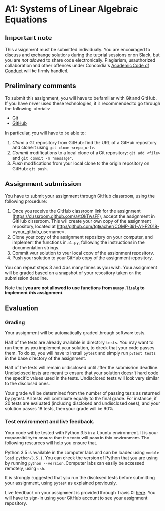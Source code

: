 # A1: Systems of Linear Algebraic Equations


## Important note

This assignment must be submitted individually. You are encouraged to 
discuss and exchange solutions during the tutorial sessions or on 
Slack, but you are *not allowed* to share code electronically. 
Plagiarism, unauthorized collaboration and other offences under 
Concordia's [Academic Code of Conduct](http://www.concordia.ca/students/academic-integrity/offences.html) will be firmly handled. 

## Preliminary comments

To submit this assignment, you will have to be familiar with Git and
GitHub. If you have never used these technologies, it is recommended to 
go through the following tutorials:
* [Git](https://rogerdudler.github.io/git-guide)
* [GitHub](https://guides.github.com/)

In particular, you will have to be able to:
1. *Clone* a Git repository from GitHub: find the URL of a GitHub repository
and clone it using `git clone <repo_url>`.
2. *Commit* modifications to a local clone of a Git repository: `git add <file>` and `git commit -m "message"`.
3. *Push* modifications from your local clone to the origin repository on GitHub: `git push`.

## Assignment submission

You have to submit your assignment through GitHub classroom, using the following procedure:
1. Once you receive the GitHub classroom link for the assignment (https://classroom.github.com/a/tQkTwsFF), accept the assignment in GitHub classroom. This will create your own copy
   of the assignment repository, located at http://github.com/tgteacher/COMP-361-A1-F2018-<your_github_username>.
2. Clone your copy of the assignment repository on your computer, and 
implement the functions in `a1.py`, following the instructions in the 
documentation strings.
3. Commit your solution to your local copy of the assignment repository.
4. Push your solution to your GitHub copy of the assignment repository.

You can repeat steps 3 and 4 as many times as you wish. Your assignment 
will be graded based on a snapshot of your repository taken on the 
submission deadline.

Note that **you are not allowed to use functions from 
`numpy.linalg` to implement this assignment**.


## Evaluation

### Grading

Your assignment will be automatically graded through software tests. 

Half of the tests are already available in directory `tests`. You
may want to run them as you implement your solution, to check that your
code passes them. To do so, you will have to install `pytest` and simply
run `pytest tests` in the base directory of the assignment. 

Half of the tests will remain undisclosed until after the submission deadline.
Undisclosed tests are meant to ensure that your solution doesn't hard code the
specific values used in the tests. Undisclosed tests will look very similar to the
disclosed ones.

Your grade will be determined from the number of passing tests as 
returned by pytest. All tests will contribute equally to the final 
grade. For instance, if 20 tests are evaluated (including disclosed and 
undisclosed ones), and your solution passes 18 tests, then your grade 
will be 90%.

### Test environment and live feedback.

Your code will be tested with Python 3.5 in a Ubuntu environment. It is 
your responsibility to ensure that the tests will pass in this 
environment. The following resources will help you ensure that.

Python 3.5 is available in the computer labs and can be loaded using 
`module load python/3.5.1`. You can check the version of Python that 
you are using by running `python --version`. Computer labs can easily be
accessed remotely, using `ssh`.

It is strongly suggested that you run the disclosed tests before 
submitting your assignment, using `pytest` as explained previously. 

Live feedback on your assignment is provided through Travis CI 
[here](https://travis-ci.com/tgteacher). You will have to sign-in using 
your GitHub account to see your assignment repository.

